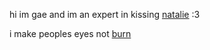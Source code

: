 hi im gae and im an expert in kissing [natalie](https://github.com/Nyatalieeee) :3

i make peoples eyes not [burn](https://github.com/catppuccin)
